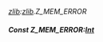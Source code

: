 _[zlib](../../modules/zlib/zlib-module.md):[zlib](../../modules/zlib/zlib-module.md).Z\_MEM\_ERROR_
##### Const Z\_MEM\_ERROR:[Int](../../modules/wonkey/wonkey-types-int.md)
